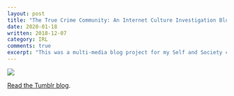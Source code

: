 ```yaml
---
layout: post
title: "The True Crime Community: An Internet Culture Investigation Blog"
date: 2020-01-18
written: 2018-12-07
category: IRL
comments: true
excerpt: "This was a multi-media blog project for my Self and Society course in which I had to research an internet culture and its specific hashtag. For this project, I chose the infamous True Crime Community on the Tumblr micro-blogging platform."
---
```


<img src="https://irisoflys.com/img/tcc.png" class="img-fluid">

<p><a href="http://lor-dcim.tumblr.com" target="_blank">Read the Tumblr blog</a>.</p>
